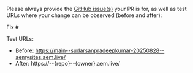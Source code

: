 Please always provide the [GitHub issue(s)](../issues) your PR is for, as well as test URLs where your change can be observed (before and after):

Fix #<gh-issue-id>

Test URLs:
- Before: https://main--sudarsanpradeepkumar-20250828--aemysites.aem.live/
- After: https://<branch>--{repo}--{owner}.aem.live/
